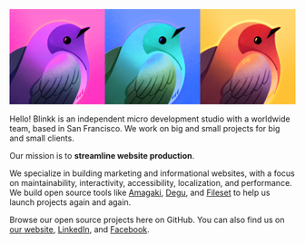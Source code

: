 ![Blinkk birds](/images/blinkk-bird-logos.jpg)

Hello! Blinkk is an independent micro development studio with a
worldwide team, based in San Francisco. We work on big and small projects for
big and small clients.

Our mission is to **streamline website production**.

We specialize in building marketing and informational websites, with a focus on
maintainability, interactivity, accessibility, localization, and performance. We
build open source tools like [Amagaki](https://github.com/blinkk/amagaki),
[Degu](https://github.com/blinkk/degu), and
[Fileset](https://github.com/blinkk/fileset) to help us launch projects
again and again.

Browse our open source projects here on GitHub. You can also find us on [our
website](https://blinkk.com),
[LinkedIn](https://www.linkedin.com/company/blinkk/), and
[Facebook](https://www.facebook.com/blinkkcode).
